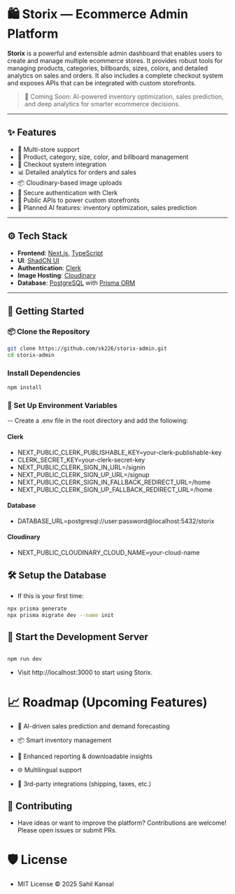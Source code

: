 # 🛍️ Storix — Ecommerce Admin Platform

**Storix** is a powerful and extensible admin dashboard that enables users to create and manage multiple ecommerce stores. It provides robust tools for managing products, categories, billboards, sizes, colors, and detailed analytics on sales and orders. It also includes a complete checkout system and exposes APIs that can be integrated with custom storefronts.

> 🚀 Coming Soon: AI-powered inventory optimization, sales prediction, and deep analytics for smarter ecommerce decisions.

---

## ✨ Features

- 🔧 Multi-store support
- 🧩 Product, category, size, color, and billboard management
- 🛒 Checkout system integration
- 📊 Detailed analytics for orders and sales
- 📦 Cloudinary-based image uploads
- 🔐 Secure authentication with Clerk
- 🔗 Public APIs to power custom storefronts
- 🤖 Planned AI features: inventory optimization, sales prediction

---

## ⚙️ Tech Stack

- **Frontend**: [Next.js](https://nextjs.org/), [TypeScript](https://www.typescriptlang.org/)
- **UI**: [ShadCN UI](https://ui.shadcn.com/)
- **Authentication**: [Clerk](https://clerk.dev/)
- **Image Hosting**: [Cloudinary](https://cloudinary.com/)
- **Database**: [PostgreSQL](https://www.postgresql.org/) with [Prisma ORM](https://www.prisma.io/)

---

## 🚀 Getting Started

### 📦 Clone the Repository

```bash
git clone https://github.com/sk226/storix-admin.git
cd storix-admin
```
 
### Install Dependencies

```bash
npm install
```

### 📁 Set Up Environment Variables
-- Create a .env file in the root directory and add the following:


#### Clerk
- NEXT_PUBLIC_CLERK_PUBLISHABLE_KEY=your-clerk-publishable-key
- CLERK_SECRET_KEY=your-clerk-secret-key
- NEXT_PUBLIC_CLERK_SIGN_IN_URL=/signin
- NEXT_PUBLIC_CLERK_SIGN_UP_URL=/signup
- NEXT_PUBLIC_CLERK_SIGN_IN_FALLBACK_REDIRECT_URL=/home
- NEXT_PUBLIC_CLERK_SIGN_UP_FALLBACK_REDIRECT_URL=/home

#### Database
- DATABASE_URL=postgresql://user:password@localhost:5432/storix

#### Cloudinary
- NEXT_PUBLIC_CLOUDINARY_CLOUD_NAME=your-cloud-name

## 🛠️ Setup the Database
- If this is your first time:
```bash
npx prisma generate
npx prisma migrate dev --name init
```

## 🏁 Start the Development Server

```bash

npm run dev
```

- Visit http://localhost:3000 to start using Storix.

# 📈 Roadmap (Upcoming Features)
 - 🧠 AI-driven sales prediction and demand forecasting

 - 📦 Smart inventory management

 - 🧾 Enhanced reporting & downloadable insights

 - 🌐 Multilingual support

 - 🔌 3rd-party integrations (shipping, taxes, etc.)

## 🤝 Contributing
- Have ideas or want to improve the platform? Contributions are welcome! Please open issues or submit PRs.

# 🛡️ License
- MIT License © 2025 Sahil Kansal


